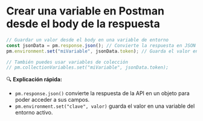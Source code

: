 # Crear una variable en Postman desde el body de la respuesta

```js
// Guardar un valor desde el body en una variable de entorno
const jsonData = pm.response.json(); // Convierte la respuesta en JSON
pm.environment.set("miVariable", jsonData.token); // Guarda el valor en el entorno

// También puedes usar variables de colección
// pm.collectionVariables.set("miVariable", jsonData.token);
```

🔍 **Explicación rápida:**
- `pm.response.json()` convierte la respuesta de la API en un objeto para poder acceder a sus campos.
- `pm.environment.set("clave", valor)` guarda el valor en una variable del entorno activo.
